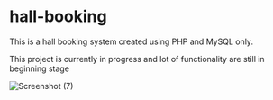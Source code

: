 # hall-booking
This is a hall booking system created using PHP and MySQL only.

This project is currently in progress and lot of functionality are still in beginning stage

![Screenshot (7)](https://github.com/user-attachments/assets/553fa39b-4cf5-4b33-bc6a-c3e0cce66311)


